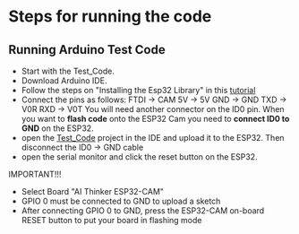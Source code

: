 # Steps for running the code
## Running Arduino Test Code
- Start with the Test_Code.
- Download Arduino IDE.
- Follow the steps on "Installing the Esp32 Library" in this [tutorial](https://all3dp.com/2/esp32-cam-arduino-tutorial/)
- Connect the pins as follows:
    FTDI    -> CAM
    5V      -> 5V
    GND     -> GND
    TXD     -> V0R
    RXD     -> V0T
  You will need another connector on the ID0 pin. When you want to **flash code** onto the ESP32 Cam you need to **connect ID0 to GND** on the ESP32.
- open the [Test_Code]() project in the IDE and upload it to the ESP32. Then disconnect the ID0 -> GND cable
- open the serial monitor and click the reset button on the ESP32.

IMPORTANT!!! 
   - Select Board "AI Thinker ESP32-CAM"
   - GPIO 0 must be connected to GND to upload a sketch
   - After connecting GPIO 0 to GND, press the ESP32-CAM on-board RESET button to put your board in flashing mode


    
    